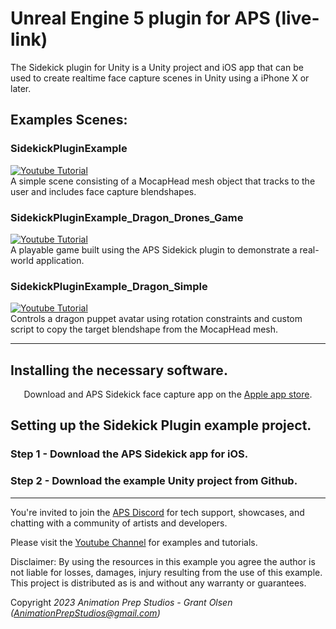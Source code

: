 # Unreal Engine 5 plugin for APS (live-link)
The Sidekick plugin for Unity is a Unity project and iOS app that can be used to create realtime face capture scenes in Unity using a iPhone X or later.


## Examples Scenes:
### SidekickPluginExample
[![Youtube Tutorial](https://img.youtube.com/vi/ObtHQCmSBew/0.jpg)](https://www.youtube.com/watch?v=ObtHQCmSBew)
<br>A simple scene consisting of a MocapHead mesh object that tracks to the user and includes face capture blendshapes. 
<br>

### SidekickPluginExample_Dragon_Drones_Game 
[![Youtube Tutorial](https://img.youtube.com/vi/_eKAQv_z6bQ/0.jpg)](https://www.youtube.com/watch?v=_eKAQv_z6bQ)
<br>A playable game built using the APS Sidekick plugin to demonstrate a real-world application.
<br>

### SidekickPluginExample_Dragon_Simple
[![Youtube Tutorial](https://img.youtube.com/vi/A5vrH3fNN0o/0.jpg)](https://www.youtube.com/watch?v=A5vrH3fNN0o)
<br>Controls a dragon puppet avatar using rotation constraints and custom script to copy the target blendshape from the MocapHead mesh.
<br>

----

## Installing the necessary software.

<p align="center">
  Download and APS Sidekick face capture app on the <a href="https://apps.apple.com/us/app/aps-sidekick/id1536328156">Apple app store</a>.
  <br>
</p>


## Setting up the Sidekick Plugin example project.
 
### Step 1 - Download the APS Sidekick app for iOS.
<p align="center">

</p>

### Step 2 - Download the example Unity project from Github.
<p align="center">

</p>

----

You're invited to join the [APS Discord](https://discord.com/invite/ErZcKaQ) for tech support, showcases, and chatting with a community of artists and developers.

Please visit the [Youtube Channel](https://www.youtube.com/channel/UCjHMxbBzessAD-Hf4EHbngg?sub_confirmation=1) for examples and tutorials.

Disclaimer: By using the resources in this example you agree the author is not liable for losses, damages, injury resulting from the use of this example. This project is distributed as is and without any warranty or guarantees.

Copyright *2023 Animation Prep Studios - Grant Olsen (AnimationPrepStudios@gmail.com)*
